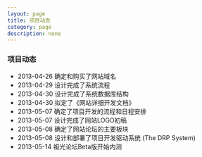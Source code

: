 ```yaml
---
layout: page
title: 项目动态
category: page
description: none
---
```


<div id="trends"class="bd_wp">
  <h3>项目动态</h3>
  <ul>
	<li><span class="time">2013-04-26</span> 确定和购买了网站域名 </li>	
	<li><span class="time">2013-04-29</span> 设计完成了系统流程 </li>			
	<li><span class="time">2013-04-30</span> 设计完成了系统数据库结构 </li>	
	<li><span class="time">2013-04-30</span> 拟定了《网站详细开发文档》 </li>				
	<li><span class="time">2013-05-07</span> 确定了项目开发的流程和日程安排 </li>
	<li><span class="time">2013-05-07</span> 设计完成了网站LOGO初稿 </li>
	<li><span class="time">2013-05-08</span> 确定了网站论坛的主要板块 </li>
	<li><span class="time">2013-05-08</span> 设计和部署了项目开发驱动系统 (The DRP System) </li>
	<li><span class="time">2013-05-14</span> 祖光论坛Beta版开始内测 </li>
  </ul>
</div>